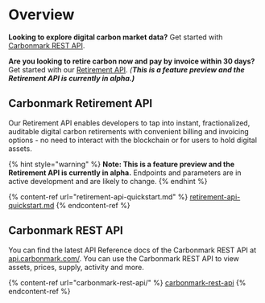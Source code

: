# Overview

**Looking to explore digital carbon market data?** Get started with [Carbonmark REST API](carbonmark-rest-api/).

**Are you looking to retire carbon now and pay by invoice within 30 days?** Get started with our [Retirement API](retirement-api-quickstart.md). _(**This is a feature preview and the Retirement API is currently in alpha.)**_

## Carbonmark Retirement API

Our Retirement API enables developers to tap into instant, fractionalized, auditable digital carbon retirements with convenient billing and invoicing options - no need to interact with the blockchain or for users to hold digital assets.&#x20;

{% hint style="warning" %}
**Note: This is a feature preview and the Retirement API is currently in alpha.** Endpoints and parameters are in active development and are likely to change.
{% endhint %}

{% content-ref url="retirement-api-quickstart.md" %}
[retirement-api-quickstart.md](retirement-api-quickstart.md)
{% endcontent-ref %}

## Carbonmark REST API

You can find the latest API Reference docs of the Carbonmark REST API at [api.carbonmark.com/](https://api.carbonmark.com/#/). You can use the Carbonmark REST API to view assets, prices, supply, activity and more.

{% content-ref url="carbonmark-rest-api/" %}
[carbonmark-rest-api](carbonmark-rest-api/)
{% endcontent-ref %}
